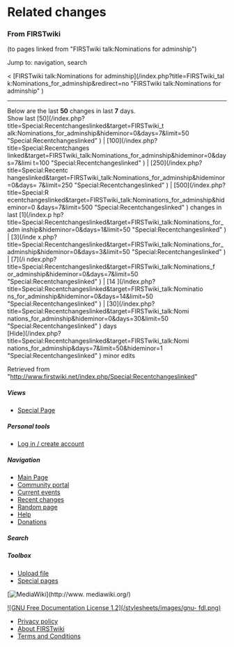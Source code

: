 # Related changes

### From FIRSTwiki

(to pages linked from "FIRSTwiki talk:Nominations for adminship")

Jump to: navigation, search

&lt; [FIRSTwiki talk:Nominations for adminship](/index.php?title=FIRSTwiki_tal
k:Nominations_for_adminship&redirect=no "FIRSTwiki talk:Nominations for
adminship" )  

* * *

Below are the last **50** changes in last **7** days.  
Show last [50](/index.php?title=Special:Recentchangeslinked&target=FIRSTwiki_t
alk:Nominations_for_adminship&hideminor=0&days=7&limit=50
"Special:Recentchangeslinked" ) | [100](/index.php?title=Special:Recentchanges
linked&target=FIRSTwiki_talk:Nominations_for_adminship&hideminor=0&days=7&limi
t=100 "Special:Recentchangeslinked" ) | [250](/index.php?title=Special:Recentc
hangeslinked&target=FIRSTwiki_talk:Nominations_for_adminship&hideminor=0&days=
7&limit=250 "Special:Recentchangeslinked" ) | [500](/index.php?title=Special:R
ecentchangeslinked&target=FIRSTwiki_talk:Nominations_for_adminship&hideminor=0
&days=7&limit=500 "Special:Recentchangeslinked" ) changes in last [1](/index.p
hp?title=Special:Recentchangeslinked&target=FIRSTwiki_talk:Nominations_for_adm
inship&hideminor=0&days=1&limit=50 "Special:Recentchangeslinked" ) | [3](/inde
x.php?title=Special:Recentchangeslinked&target=FIRSTwiki_talk:Nominations_for_
adminship&hideminor=0&days=3&limit=50 "Special:Recentchangeslinked" ) | [7](/i
ndex.php?title=Special:Recentchangeslinked&target=FIRSTwiki_talk:Nominations_f
or_adminship&hideminor=0&days=7&limit=50 "Special:Recentchangeslinked" ) | [14
](/index.php?title=Special:Recentchangeslinked&target=FIRSTwiki_talk:Nominatio
ns_for_adminship&hideminor=0&days=14&limit=50 "Special:Recentchangeslinked" )
| [30](/index.php?title=Special:Recentchangeslinked&target=FIRSTwiki_talk:Nomi
nations_for_adminship&hideminor=0&days=30&limit=50
"Special:Recentchangeslinked" ) days  
[Hide](/index.php?title=Special:Recentchangeslinked&target=FIRSTwiki_talk:Nomi
nations_for_adminship&days=7&limit=50&hideminor=1
"Special:Recentchangeslinked" ) minor edits

Retrieved from
"<http://www.firstwiki.net/index.php/Special:Recentchangeslinked>"

##### Views

  * [Special Page](/index.php/Special:Recentchangeslinked/FIRSTwiki_talk:Nominations_for_adminship)

##### Personal tools

  * [Log in / create account](/index.php?title=Special:Userlogin&returnto=Special:Recentchangeslinked)

[](/index.php/Main_Page "Main Page" )

##### Navigation

  * [Main Page](/index.php/Main_Page)
  * [Community portal](/index.php/FIRSTwiki:Community_portal)
  * [Current events](/index.php/Current_events)
  * [Recent changes](/index.php/Special:Recentchanges)
  * [Random page](/index.php/Special:Random)
  * [Help](/index.php/Help:Contents)
  * [Donations](/index.php/FIRSTwiki:Site_support)

##### Search



##### Toolbox

  * [Upload file](/index.php/Special:Upload)
  * [Special pages](/index.php/Special:Specialpages)

[![MediaWiki](/skins/common/images/poweredby_mediawiki_88x31.png)](http://www.
mediawiki.org/)

[![GNU Free Documentation License 1.2](/stylesheets/images/gnu-
fdl.png)](http://www.gnu.org/copyleft/fdl.html)

  * [Privacy policy](/index.php/FIRSTwiki:Privacy_policy "FIRSTwiki:Privacy policy" )
  * [About FIRSTwiki](/index.php/FIRSTwiki:About "FIRSTwiki:About" )
  * [Terms and Conditions](/index.php/FIRSTwiki:Terms_and_conditions "FIRSTwiki:Terms and conditions" )

